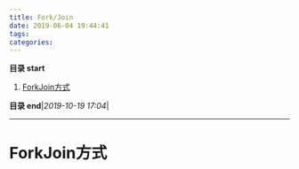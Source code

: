 ```yaml
---
title: Fork/Join
date: 2019-06-04 19:44:41
tags: 
categories: 
---
```


**目录 start**
 
1. [ForkJoin方式](#forkjoin方式)

**目录 end**|_2019-10-19 17:04_|
****************************************
# ForkJoin方式
